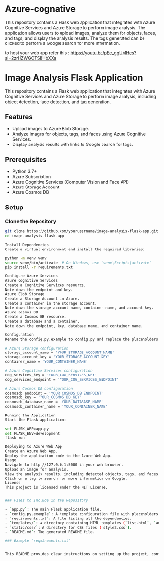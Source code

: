 # Azure-cognative
This repository contains a Flask web application that integrates with Azure Cognitive Services and Azure Storage to perform image analysis. The application allows users to upload images, analyze them for objects, faces, and tags, and display the analysis results. The tags generated can be clicked to perform a Google search for more information.

to host your web app refer this : https://youtu.be/pEe_ggUMHes?si=2zrHZWGOTSBHbXXa
# Image Analysis Flask Application

This repository contains a Flask web application that integrates with Azure Cognitive Services and Azure Storage to perform image analysis, including object detection, face detection, and tag generation.

## Features

- Upload images to Azure Blob Storage.
- Analyze images for objects, tags, and faces using Azure Cognitive Services.
- Display analysis results with links to Google search for tags.

## Prerequisites

- Python 3.7+
- Azure Subscription
- Azure Cognitive Services (Computer Vision and Face API)
- Azure Storage Account
- Azure Cosmos DB

## Setup

### Clone the Repository

```bash
git clone https://github.com/yourusername/image-analysis-flask-app.git
cd image-analysis-flask-app

Install Dependencies
Create a virtual environment and install the required libraries:

python -m venv venv
source venv/bin/activate  # On Windows, use `venv\Scripts\activate`
pip install -r requirements.txt

Configure Azure Services
Azure Cognitive Services
Create a Cognitive Services resource.
Note down the endpoint and key.
Azure Blob Storage
Create a Storage Account in Azure.
Create a container in the storage account.
Note down the storage account name, container name, and account key.
Azure Cosmos DB
Create a Cosmos DB resource.
Create a database and a container.
Note down the endpoint, key, database name, and container name.

Configuration
Rename the config.py.example to config.py and replace the placeholders with your actual Azure credentials:

# Azure Storage configuration
storage_account_name = 'YOUR_STORAGE_ACCOUNT_NAME'
storage_account_key = 'YOUR_STORAGE_ACCOUNT_KEY'
container_name = 'YOUR_CONTAINER_NAME'

# Azure Cognitive Services configuration
cog_services_key = 'YOUR_COG_SERVICES_KEY'
cog_services_endpoint = 'YOUR_COG_SERVICES_ENDPOINT'

# Azure Cosmos DB configuration
cosmosdb_endpoint = 'YOUR_COSMOS_DB_ENDPOINT'
cosmosdb_key = 'YOUR_COSMOS_DB_KEY'
cosmosdb_database_name = 'YOUR_DATABASE_NAME'
cosmosdb_container_name = 'YOUR_CONTAINER_NAME'

Running the Application
Start the Flask application:

set FLASK_APP=app.py
set FLASK_ENV=development
flask run

Deploying to Azure Web App
Create an Azure Web App.
Deploy the application code to the Azure Web App.
Usage
Navigate to http://127.0.0.1:5000 in your web browser.
Upload an image for analysis.
View the analysis results, including detected objects, tags, and faces.
Click on a tag to search for more information on Google.
License
This project is licensed under the MIT License.


### Files to Include in the Repository

- `app.py`: The main Flask application file.
- `config.py.example`: A template configuration file with placeholders.
- `requirements.txt`: A file listing all the dependencies.
- `templates/`: A directory containing HTML templates (`list.html`, `analysis_results.html`, etc.).
- `static/css/`: A directory for CSS files (`style2.css`).
- `README.md`: The generated README file.

### Example `requirements.txt`


This README provides clear instructions on setting up the project, configuring Azure services, and running the application both locally and on Azure Web App. It also includes sample code and templates to ensure everything works seamlessly.

